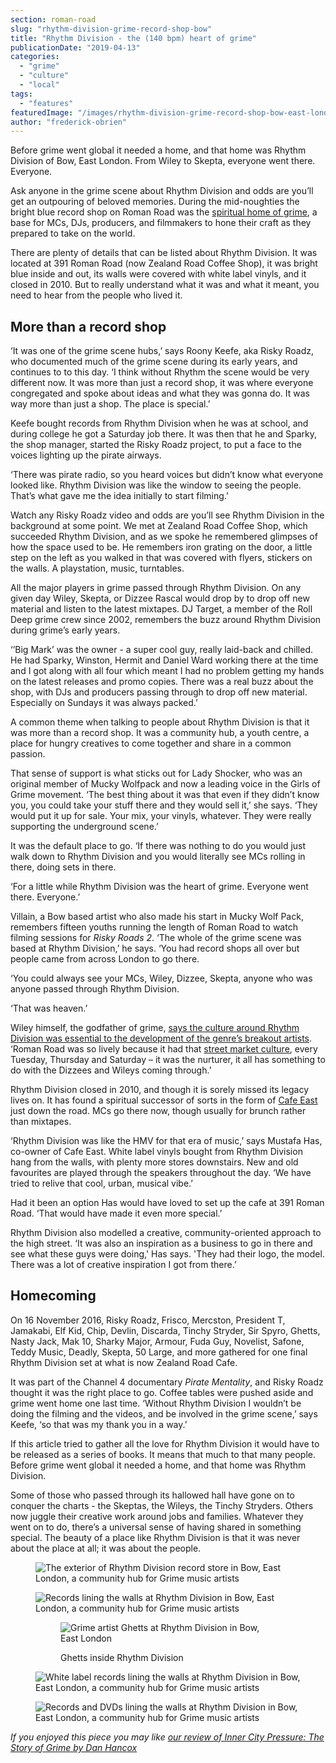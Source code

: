 ```yaml
---
section: roman-road
slug: "rhythm-division-grime-record-shop-bow"
title: "Rhythm Division - the (140 bpm) heart of grime"
publicationDate: "2019-04-13"
categories: 
  - "grime"
  - "culture"
  - "local"
tags: 
  - "features"
featuredImage: "/images/rhythm-division-grime-record-shop-bow-east-london.jpg"
author: "frederick-obrien"
---
```


Before grime went global it needed a home, and that home was Rhythm Division of Bow, East London. From Wiley to Skepta, everyone went there. Everyone.

Ask anyone in the grime scene about Rhythm Division and odds are you’ll get an outpouring of beloved memories. During the mid-noughties the bright blue record shop on Roman Road was the [spiritual home of grime](https://romanroadlondon.com/famous-grime-music-figures-bow-e3-east-end-london/), a base for MCs, DJs, producers, and filmmakers to hone their craft as they prepared to take on the world.  

There are plenty of details that can be listed about Rhythm Division. It was located at 391 Roman Road (now Zealand Road Coffee Shop), it was bright blue inside and out, its walls were covered with white label vinyls, and it closed in 2010. But to really understand what it was and what it meant, you need to hear from the people who lived it.  

## More than a record shop

‘It was one of the grime scene hubs,’ says Roony Keefe, aka Risky Roadz, who documented much of the grime scene during its early years, and continues to to this day. ‘I think without Rhythm the scene would be very different now. It was more than just a record shop, it was where everyone congregated and spoke about ideas and what they was gonna do. It was way more than just a shop. The place is special.’  

Keefe bought records from Rhythm Division when he was at school, and during college he got a Saturday job there. It was then that he and Sparky, the shop manager, started the Risky Roadz project, to put a face to the voices lighting up the pirate airways.  

‘There was pirate radio, so you heard voices but didn’t know what everyone looked like. Rhythm Division was like the window to seeing the people. That’s what gave me the idea initially to start filming.’  

Watch any Risky Roadz video and odds are you’ll see Rhythm Division in the background at some point. We met at Zealand Road Coffee Shop, which succeeded Rhythm Division, and as we spoke he remembered glimpses of how the space used to be. He remembers iron grating on the door, a little step on the left as you walked in that was covered with flyers, stickers on the walls. A playstation, music, turntables.  

All the major players in grime passed through Rhythm Division. On any given day Wiley, Skepta, or Dizzee Rascal would drop by to drop off new material and listen to the latest mixtapes. DJ Target, a member of the Roll Deep grime crew since 2002, remembers the buzz around Rhythm Division during grime’s early years.  

‘’Big Mark’ was the owner - a super cool guy, really laid-back and chilled. He had Sparky, Winston, Hermit and Daniel Ward working there at the time and I got along with all four which meant I had no problem getting my hands on the latest releases and promo copies. There was a real buzz about the shop, with DJs and producers passing through to drop off new material. Especially on Sundays it was always packed.’  

A common theme when talking to people about Rhythm Division is that it was more than a record shop. It was a community hub, a youth centre, a place for hungry creatives to come together and share in a common passion.  

That sense of support is what sticks out for Lady Shocker, who was an original member of Mucky Wolfpack and now a leading voice in the Girls of Grime movement. ‘The best thing about it was that even if they didn’t know you, you could take your stuff there and they would sell it,’ she says. ‘They would put it up for sale. Your mix, your vinyls, whatever. They were really supporting the underground scene.’  

It was the default place to go. ‘If there was nothing to do you would just walk down to Rhythm Division and you would literally see MCs rolling in there, doing sets in there.  

‘For a little while Rhythm Division was the heart of grime. Everyone went there. Everyone.’  

Villain, a Bow based artist who also made his start in Mucky Wolf Pack, remembers fifteen youths running the length of Roman Road to watch filming sessions for _Risky Roads 2_. ‘The whole of the grime scene was based at Rhythm Division,’ he says. ‘You had record shops all over but people came from across London to go there.  

‘You could always see your MCs, Wiley, Dizzee, Skepta, anyone who was anyone passed through Rhythm Division.  

‘That was heaven.’  

Wiley himself, the godfather of grime, [says the culture around Rhythm Division was essential to the development of the genre’s breakout artists](https://www.theguardian.com/music/2014/apr/26/site-and-sound-when-cities-spawn-music-london-grime-trip-hop-bristol). ‘Roman Road was so lively because it had that [street market culture](https://romanroadlondon.com/market/), every Tuesday, Thursday and Saturday – it was the nurturer, it all has something to do with the Dizzees and Wileys coming through.’  

Rhythm Division closed in 2010, and though it is sorely missed its legacy lives on. It has found a spiritual successor of sorts in the form of [Cafe East](https://romanroadlondon.com/cafe-east-roman-road-mustafa-has-interview/) just down the road. MCs go there now, though usually for brunch rather than mixtapes.  

‘Rhythm Division was like the HMV for that era of music,’ says Mustafa Has, co-owner of Cafe East. White label vinyls bought from Rhythm Division hang from the walls, with plenty more stores downstairs. New and old favourites are played through the speakers throughout the day. ‘We have tried to relive that cool, urban, musical vibe.’  

Had it been an option Has would have loved to set up the cafe at 391 Roman Road. ‘That would have made it even more special.’  

Rhythm Division also modelled a creative, community-oriented approach to the high street. ‘It was also an inspiration as a business to go in there and see what these guys were doing,' Has says. 'They had their logo, the model. There was a lot of creative inspiration I got from there.’  

## Homecoming

On 16 November 2016, Risky Roadz, Frisco, Mercston, President T, Jamakabi, Elf Kid, Chip, Devlin, Discarda, Tinchy Stryder, Sir Spyro, Ghetts, Nasty Jack, Mak 10, Sharky Major, Armour, Fuda Guy, Novelist, Safone, Teddy Music, Deadly, Skepta, 50 Large, and more gathered for one final Rhythm Division set at what is now Zealand Road Cafe.  

It was part of the Channel 4 documentary _Pirate Mentality_, and Risky Roadz thought it was the right place to go. Coffee tables were pushed aside and grime went home one last time. ‘Without Rhythm Division I wouldn’t be doing the filming and the videos, and be involved in the grime scene,’ says Keefe, ‘so that was my thank you in a way.’  

If this article tried to gather all the love for Rhythm Division it would have to be released as a series of books. It means that much to that many people. Before grime went global it needed a home, and that home was Rhythm Division.  

Some of those who passed through its hallowed hall have gone on to conquer the charts - the Skeptas, the Wileys, the Tinchy Stryders. Others now juggle their creative work around jobs and families. Whatever they went on to do, there’s a universal sense of having shared in something special. The beauty of a place like Rhythm Division is that it was never about the place at all; it was about the people.  

<figure>

![The exterior of Rhythm Division record store in Bow, East London, a community hub for Grime music artists](/images/rhythm-division-grime-record-shop-bow-east-london-2-1024x683.jpg)

![Records lining the walls at Rhythm Division in Bow, East London, a community hub for Grime music artists](/images/rhythm-division-grime-record-shop-bow-east-london-3-1024x683.jpg)

<figure>

![Grime artist Ghetts at Rhythm Division in Bow, East London](/images/rhythm-division-grime-record-shop-bow-east-london-4-1024x682.jpg)

<figcaption>

Ghetts inside Rhythm Division

</figcaption>

</figure>

![White label records lining the walls at Rhythm Division in Bow, East London, a community hub for Grime music artists](/images/rhythm-division-grime-record-shop-bow-east-london-5-1024x683.jpg)

![Records and DVDs lining the walls at Rhythm Division in Bow, East London, a community hub for Grime music artists](/images/rhythm-division-grime-record-shop-bow-east-london-6-1024x683.jpg)

</figure>

_If you enjoyed this piece you may like [our review of Inner City Pressure: The Story of Grime by Dan Hancox](https://romanroadlondon.com/inner-city-pressure-dan-hancox-book-review/)_


